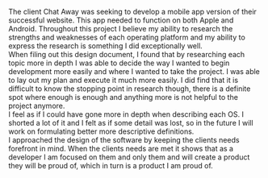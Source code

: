 The client Chat Away was seeking to develop a mobile app version of their successful website. This app needed to function on both Apple and Android. Throughout this project I believe my ability to research the strengths and weaknesses of each operating platform and my ability to express the research is something I did exceptionally well. <br/>
When filing out this design document, I found that by researching each topic more in depth I was able to decide the way I wanted to begin development more easily and where I wanted to take the project. I was able to lay out my plan and execute it much more easily. I did find that it is difficult to know the stopping point in research though, there is a definite spot where enough is enough and anything more is not helpful to the project anymore. <br/>
I feel as if I could have gone more in depth when describing each OS. I shorted a lot of it and I felt as if some detail was lost, so in the future I will work on formulating better more descriptive definitions. <br/>
I approached the design of the software by keeping the clients needs forefront in mind. When the clients needs are met it shows that as a developer I am focused on them and only them and will create a product they will be proud of, which in turn is a product I am proud of. 
